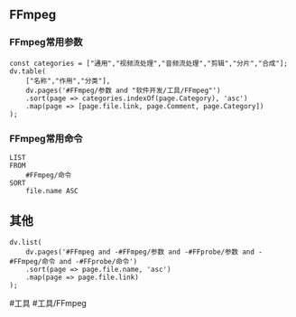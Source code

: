 ## FFmpeg
### FFmpeg常用参数
```dataviewjs
const categories = ["通用","视频流处理","音频流处理","剪辑","分片","合成"];
dv.table(
	["名称","作用","分类"],
	dv.pages('#FFmpeg/参数 and "软件开发/工具/FFmpeg"')
	.sort(page => categories.indexOf(page.Category), 'asc')
	.map(page => [page.file.link, page.Comment, page.Category])
);
```

### FFmpeg常用命令
```dataview
LIST
FROM
	#FFmpeg/命令 
SORT
	file.name ASC
```
## 其他
```dataviewjs
dv.list(
	dv.pages('#FFmpeg and -#FFmpeg/参数 and -#FFprobe/参数 and -#FFmpeg/命令 and -#FFprobe/命令')
	.sort(page => page.file.name, 'asc')
	.map(page => page.file.link)
);
```

#工具 #工具/FFmpeg 